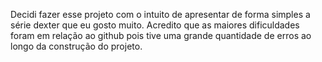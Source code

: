 Decidi fazer esse projeto com o intuito de apresentar de forma simples a série dexter que eu gosto muito.
 Acredito que as maiores dificuldades foram em relação ao github pois tive uma grande quantidade de erros ao longo da construção do projeto.